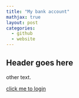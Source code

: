 ```yaml
--- 
title: "My bank account"
mathjax: true
layout: post
categories: 
  - github
  - website
---
```


## Header goes here

other text.

[click me to login](https://www.youtube.com/watch?v=dQw4w9WgXcQ)
